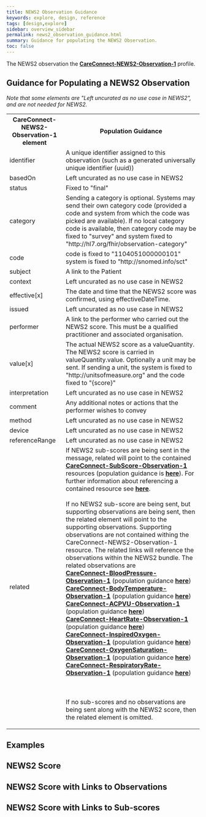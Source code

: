 ```yaml
---
title: NEWS2 Observation Guidance
keywords: explore, design, reference
tags: [design,explore]
sidebar: overview_sidebar
permalink: news2_observation_guidance.html
summary: Guidance for populating the NEWS2 Observation.
toc: false
---
```


The NEWS2 observation the <a href="https://fhir.nhs.uk/STU3/StructureDefinition/CareConnect-NEWS2-Observation-1" target="_blank">**CareConnect-NEWS2-Observation-1**</a> profile.

## Guidance for Populating a NEWS2 Observation ##

_Note that some elements are "Left uncurated as no use case in NEWS2", and are not needed for NEWS2._

<table>
<tr><th>CareConnect-NEWS2-Observation-1 element</th><th>Population Guidance</th></tr>
<tr><td>identifier</td><td>A unique identifier assigned to this observation (such as a generated universally unique identifier (uuid))</td></tr>
<tr><td>basedOn</td><td>Left uncurated as no use case in NEWS2</td></tr>
<tr><td>status</td><td>Fixed to "final"</td></tr>
<tr><td>category</td><td>Sending a category is optional. Systems may send their own category code (provided a code and system from which the code was picked are available). If no local category code is available, then category code may be fixed to "survey" and system fixed to "http://hl7.org/fhir/observation-category"</td></tr>
<tr><td>code</td><td>code is fixed to "1104051000000101" system is fixed to "http://snomed.info/sct"</td></tr>
<tr><td>subject</td><td>A link to the Patient</td></tr>
<tr><td>context</td><td>Left uncurated as no use case in NEWS2</td></tr>
<tr><td>effective[x]</td><td>The date and time that the NEWS2 score was confirmed, using effectiveDateTime.</td></tr>
<tr><td>issued</td><td>Left uncurated as no use case in NEWS2</td></tr>
<tr><td>performer</td><td>A link to the performer who carried out the NEWS2 score. This must be a qualified practitioner and associated organisation.</td></tr>
<tr><td>value[x]</td><td>The actual NEWS2 score as a valueQuantity. The NEWS2 score is carried in valueQuantity.value. Optionally a unit may be sent. If sending a unit, the system is fixed to "http://unitsofmeasure.org" and the code fixed to "{score}"</td></tr>
<tr><td>interpretation</td><td>Left uncurated as no use case in NEWS2</td></tr>
<tr><td>comment</td><td>Any additional notes or actions that the performer wishes to convey</td></tr>
<tr><td>method</td><td>Left uncurated as no use case in NEWS2</td></tr>
<tr><td>device</td><td>Left uncurated as no use case in NEWS2</td></tr>
<tr><td>referenceRange</td><td>Left uncurated as no use case in NEWS2</td></tr>
<tr><td>related</td><td>If NEWS2 sub-scores are being sent in the message, related will point to the contained <a href="https://fhir.nhs.uk/STU3/StructureDefinition/CareConnect-SubScore-Observation-1" target="_blank"><b>CareConnect-SubScore-Observation-1</b></a> resources (population guidance is <a href="http://127.0.0.1:4005/news2_subscore_guidance.html"><b>here</b></a>). For further information about referencing a contained resource see <a href="https://www.hl7.org/fhir/references.html#contained" target="_blank"><b>here</b></a>. 
<br/><br/>If no NEWS2 sub-score are being sent, but supporting observations are being sent, then the related element will point to the supporting observations. Supporting observations are not contained withing the CareConnect-NEWS2-Observation-1 resource. The related links will reference the observations within the NEWS2 bundle. The related observations are<br/>
<a href="https://fhir.hl7.org.uk/STU3/StructureDefinition/CareConnect-BloodPressure-Observation-1" target="_blank"><b>CareConnect-BloodPressure-Observation-1</b></a> (population guidance <a href="./news2_bloodpressure_guidance.html"><b>here</b></a>) <br/>
<a href="https://fhir.hl7.org.uk/STU3/StructureDefinition/CareConnect-BodyTemperature-Observation-1" target="_blank"><b>CareConnect-BodyTemperature-Observation-1</b></a> (population guidance <a href="./news2_bodytemperature_guidance.html"><b>here</b></a>)<br/>
<a href="https://fhir.hl7.org.uk/STU3/StructureDefinition/CareConnect-ACPVU-Observation-1" target="_blank"><b>CareConnect-ACPVU-Observation-1</b></a> (population guidance <a href="./news2_acpvu_guidance.html"><b>here</b></a>)<br/>
<a href="https://fhir.hl7.org.uk/STU3/StructureDefinition/CareConnect-HeartRate-Observation-1" target="_blank"><b>CareConnect-HeartRate-Observation-1</b></a> (population guidance <a href="./news2_pulserate_guidance.html"><b>here</b></a>)<br/>
<a href="https://fhir.hl7.org.uk/STU3/StructureDefinition/CareConnect-InspiredOxygen-Observation-1" target="_blank"><b>CareConnect-InspiredOxygen-Observation-1</b></a> (population guidance <a href="./news2_inspiredoxygen_guidance.html"><b>here</b></a>)<br/>
<a href="https://fhir.hl7.org.uk/STU3/StructureDefinition/CareConnect-OxygenSaturation-Observation-1" target="_blank"><b>CareConnect-OxygenSaturation-Observation-1</b></a> (population guidance <a href="./news2_oxygensaturation_guidance.html"><b>here</b></a>)<br/>
<a href="https://fhir.hl7.org.uk/STU3/StructureDefinition/CareConnect-RespiratoryRate-Observation-1" target="_blank"><b>CareConnect-RespiratoryRate-Observation-1</b></a> (population guidance <a href="./news2_respiratoryrate_guidance.html"><b>here</b></a>)

<br/><br/>If no sub-scores and no observations are being sent along with the NEWS2 score, then the related element is omitted.</td></tr>
</table>

## Examples ##

## NEWS2 Score ##
<script src="https://gist.github.com/IOPS-DEV/6b6091d78652b9b0e2bc18c65b6b1543.js"></script>

## NEWS2 Score with Links to Observations ##
<script src="https://gist.github.com/IOPS-DEV/13227123b301b11144a57747d6e531e6.js"></script>

## NEWS2 Score with Links to Sub-scores ##
<script src="https://gist.github.com/IOPS-DEV/d00ad80060bfc315ebd38a4207da51ab.js"></script>
